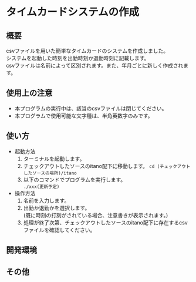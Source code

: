 # タイムカードシステムの作成

## 概要
csvファイルを用いた簡単なタイムカードのシステムを作成しました。<br>
システムを起動した時刻を出勤時刻か退勤時刻に記載します。<br>
csvファイルは名前によって区別されます。また、年月ごとに新しく作成されます。

## 使用上の注意
- 本プログラムの実行中は、該当のcsvファイルは閉じてください。
- 本プログラムで使用可能な文字種は、半角英数字のみです。

## 使い方

- 起動方法
    1. ターミナルを起動します。
    1. チェックアウトしたソースのitano配下に移動します。
        `cd (チェックアウトしたソースの場所)/itano`
    1. 以下のコマンドでプログラムを実行します。<br>
        `./xxx(更新予定)`
- 操作方法
    1. 名前を入力します。
    1. 出勤か退勤かを選択します。<br>
    (既に時刻の打刻がされている場合、注意書きが表示されます。)
    1. 処理が終了次第、チェックアウトしたソースのitano配下に存在するcsvファイルを確認してください。

## 開発環境

## その他
